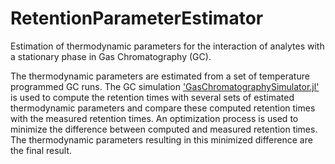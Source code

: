 # RetentionParameterEstimator
 
Estimation of thermodynamic parameters for the interaction of analytes with a stationary phase in Gas Chromatography (GC).

The thermodynamic parameters are estimated from a set of temperature programmed GC runs. The GC simulation ['GasChromatographySimulator.jl'](https://github.com/JanLeppert/GasChromatographySimulator.jl) is used to compute the retention times with several sets of estimated thermodynamic parameters and compare these computed retention times with the measured retention times. An optimization process is used to minimize the difference between computed and measured retention times. The thermodynamic parameters resulting in this minimized difference are the final result.  
